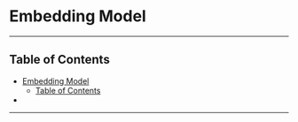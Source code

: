 # Embedding Model

---

## Table of Contents

- [Embedding Model](#embedding-model)
  - [Table of Contents](#table-of-contents)
- [](#)

---

# 





